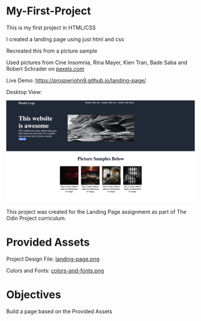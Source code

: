 # My-First-Project
This is my first project in HTML/CSS



I created a landing page using just html and css



Recreated this from a picture sample



Used pictures from Cine Insomnia, Rina Mayer, Kien Tran, Bade Saba and Robert Schrader on [pexels.com](https://www.pexels.com/)




Live Demo:
https://prosperjohn9.github.io/landing-page/



Desktop View:


![Desktop View](./images/landing-page.png)

This project was created for the Landing Page assignment as part of The Odin Project curriculum.


# Provided Assets
Project Design File: [landing-page.png](https://cdn.statically.io/gh/TheOdinProject/curriculum/81a5d553f4073e593d23a6ab00d50eef8620796d/foundations/html_css/project/imgs/01.png)


Colors and Fonts: [colors-and-fonts.png](https://cdn.statically.io/gh/TheOdinProject/curriculum/81a5d553f4073e593d23a6ab00d50eef8620796d/foundations/html_css/project/imgs/02.png)

# Objectives
Build a page based on the Provided Assets